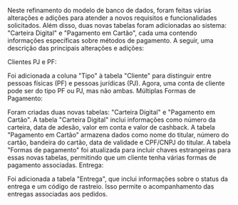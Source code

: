Neste refinamento do modelo de banco de dados, foram feitas várias alterações e adições para atender a novos requisitos e funcionalidades solicitados. Além disso, duas novas tabelas foram adicionadas ao sistema: "Carteira Digital" e "Pagamento em Cartão", cada uma contendo informações específicas sobre métodos de pagamento. A seguir, uma descrição das principais alterações e adições:

Clientes PJ e PF:

Foi adicionada a coluna "Tipo" à tabela "Cliente" para distinguir entre pessoas físicas (PF) e pessoas jurídicas (PJ). Agora, uma conta de cliente pode ser do tipo PF ou PJ, mas não ambas.
Múltiplas Formas de Pagamento:

Foram criadas duas novas tabelas: "Carteira Digital" e "Pagamento em Cartão".
A tabela "Carteira Digital" inclui informações como número da carteira, data de adesão, valor em conta e valor de cashback.
A tabela "Pagamento em Cartão" armazena dados como nome do titular, número do cartão, bandeira do cartão, data de validade e CPF/CNPJ do titular.
A tabela "Formas de pagamento" foi atualizada para incluir chaves estrangeiras para essas novas tabelas, permitindo que um cliente tenha várias formas de pagamento associadas.
Entrega:

Foi adicionada a tabela "Entrega", que inclui informações sobre o status da entrega e um código de rastreio. Isso permite o acompanhamento das entregas associadas aos pedidos.
